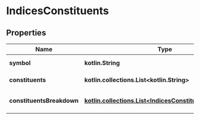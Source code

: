
# IndicesConstituents

## Properties
Name | Type | Description | Notes
------------ | ------------- | ------------- | -------------
**symbol** | **kotlin.String** | Index&#39;s symbol. |  [optional]
**constituents** | **kotlin.collections.List&lt;kotlin.String&gt;** | Array of constituents. |  [optional]
**constituentsBreakdown** | [**kotlin.collections.List&lt;IndicesConstituentsBreakdown&gt;**](IndicesConstituentsBreakdown.md) | Array of constituents&#39; details. |  [optional]



